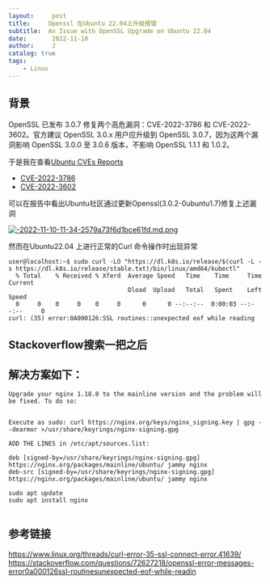 ```yaml
---
layout:     post
title:     Openssl 在Ubuntu 22.04上升级报错
subtitle:  An Issue with OpenSSL Upgrade on Ubuntu 22.04
date:       2022-11-10
author:     J
catalog: true
tags:
    - Linux
---
```



## 背景

OpenSSL 已发布 3.0.7 修复两个高危漏洞：CVE-2022-3786 和 CVE-2022-3602。官方建议 OpenSSL 3.0.x 用户应升级到 OpenSSL 3.0.7，因为这两个漏洞影响 OpenSSL 3.0.0 至 3.0.6 版本，不影响 OpenSSL 1.1.1 和 1.0.2。

于是我在查看[Ubuntu CVEs Reports](https://ubuntu.com/security/cves)


- [CVE-2022-3786](https://ubuntu.com/security/CVE-2022-3786)
- [CVE-2022-3602](https://ubuntu.com/security/CVE-2022-3602)


可以在报告中看出Ubuntu社区通过更新Openssl(3.0.2-0ubuntu1.7)修复上述漏洞

[![-2022-11-10-11-34-2579a73f6d1bce61fd.md.png](https://youjb.com/images/2022/11/10/-2022-11-10-11-34-2579a73f6d1bce61fd.md.png)](https://youjb.com/image/cKd)


然而在Ubuntu22.04 上进行正常的Curl 命令操作时出现异常

```
user@localhost:~$ sudo curl -LO "https://dl.k8s.io/release/$(curl -L -s https://dl.k8s.io/release/stable.txt)/bin/linux/amd64/kubectl"
  % Total    % Received % Xferd  Average Speed   Time    Time     Time  Current
                                 Dload  Upload   Total   Spent    Left  Speed
  0     0    0     0    0     0      0      0 --:--:--  0:00:03 --:--:--     0
curl: (35) error:0A000126:SSL routines::unexpected eof while reading

```

## Stackoverflow搜索一把之后
## 解决方案如下：


```
Upgrade your nginx 1.18.0 to the mainline version and the problem will be fixed. To do so:


Execute as sudo: curl https://nginx.org/keys/nginx_signing.key | gpg --dearmor >/usr/share/keyrings/nginx-signing.gpg

ADD THE LINES in /etc/apt/sources.list:

deb [signed-by=/usr/share/keyrings/nginx-signing.gpg] https://nginx.org/packages/mainline/ubuntu/ jammy nginx
deb-src [signed-by=/usr/share/keyrings/nginx-signing.gpg] https://nginx.org/packages/mainline/ubuntu/ jammy nginx

sudo apt update
sudo apt install nginx


```

## 参考链接
https://www.linux.org/threads/curl-error-35-ssl-connect-error.41639/
https://stackoverflow.com/questions/72627218/openssl-error-messages-error0a000126ssl-routinesunexpected-eof-while-readin
